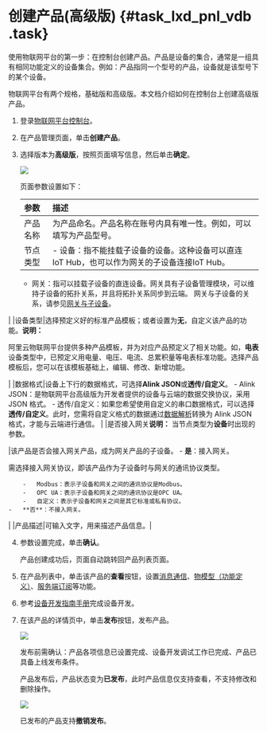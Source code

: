 # 创建产品\(高级版\) {#task_lxd_pnl_vdb .task}

使用物联网平台的第一步：在控制台创建产品。产品是设备的集合，通常是一组具有相同功能定义的设备集合。例如：产品指同一个型号的产品，设备就是该型号下的某个设备。

物联网平台有两个规格，基础版和高级版。本文档介绍如何在控制台上创建高级版产品。

1.  登录[物联网平台控制台](http://iot.console.aliyun.com/)。 
2.  在产品管理页面，单击**创建产品**。 
3.  选择版本为**高级版**，按照页面填写信息，然后单击**确定**。 

    ![](http://static-aliyun-doc.oss-cn-hangzhou.aliyuncs.com/assets/img/12827/15402781602362_zh-CN.jpg)

    页面参数设置如下：

    |参数|描述|
    |:-|:-|
    |产品名称|为产品命名。产品名称在账号内具有唯一性。例如，可以填写为产品型号。|
    |节点类型|     -   设备：指不能挂载子设备的设备。这种设备可以直连 IoT Hub，也可以作为网关的子设备连接IoT Hub。
    -   网关：指可以挂载子设备的直连设备。网关具有子设备管理模块，可以维持子设备的拓扑关系，并且将拓扑关系同步到云端。
 网关与子设备的关系，请参见[网关与子设备](intl.zh-CN/用户指南/产品与设备/网关与子设备/网关与子设备.md#)。

 |
    |设备类型|选择预定义好的标准产品模板；或者设置为**无**，自定义该产品的功能。**说明：** 

阿里云物联网平台提供多种产品模板，并为对应产品预定义了相关功能。如，**电表**设备类型中，已预定义用电量、电压、电流、总累积量等电表标准功能。选择产品模板后，您可以在该模板基础上，编辑、修改、新增功能。

|
    |数据格式|设备上下行的数据格式，可选择**Alink JSON**或**透传/自定义**。    -   Alink JSON：是物联网平台高级版为开发者提供的设备与云端的数据交换协议，采用 JSON 格式。
    -   透传/自定义：如果您希望使用自定义的串口数据格式，可以选择**透传/自定义**。此时，您需将自定义格式的数据通过[数据解析](intl.zh-CN/用户指南/产品与设备/数据解析.md#)转换为 Alink JSON 格式，才能与云端进行通信。
|
    |是否接入网关**说明：** 当节点类型为**设备**时出现的参数。

|该产品是否会接入网关产品，成为网关产品的子设备。    -   **是**：接入网关。

需选择接入网关协议，即该产品作为子设备时与网关的通讯协议类型。

        -   Modbus：表示子设备和网关之间的通讯协议是Modbus。
        -   OPC UA：表示子设备和网关之间的通讯协议是OPC UA。
        -   自定义：表示子设备和网关之间是其它标准或私有协议。
    -   **否**：不接入网关。
|
    |产品描述|可输入文字，用来描述产品信息。|

4.  参数设置完成，单击**确认**。 

    产品创建成功后，页面自动跳转回产品列表页面。


1.  在产品列表中，单击该产品的**查看**按钮，设置[消息通信](intl.zh-CN/用户指南/产品与设备/Topic/什么是Topic.md#)、[物模型（功能定义）](intl.zh-CN/用户指南/产品与设备/物模型/什么是物模型.md#)、[服务端订阅](intl.zh-CN/用户指南/产品与设备/服务端订阅/什么是服务端订阅.md#)等功能。
2.  参考[设备开发指南手册](../../../../intl.zh-CN/设备端开发指南/下载设备端SDK.md#)完成设备开发。
3.  在该产品的详情页中，单击**发布**按钮，发布产品。

    ![](http://static-aliyun-doc.oss-cn-hangzhou.aliyuncs.com/assets/img/12827/154027816013396_zh-CN.png)

    发布前需确认：产品各项信息已设置完成、设备开发调试工作已完成、产品已具备上线发布条件。

    产品发布后，产品状态变为**已发布**，此时产品信息仅支持查看，不支持修改和删除操作。

    ![](http://static-aliyun-doc.oss-cn-hangzhou.aliyuncs.com/assets/img/12827/154027816013395_zh-CN.png)

    已发布的产品支持**撤销发布**。


